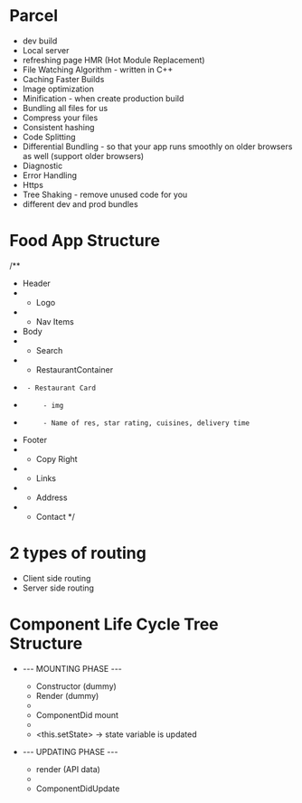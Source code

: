 # Parcel
- dev build
- Local server
- refreshing page HMR (Hot Module Replacement)
- File Watching Algorithm - written in C++
- Caching Faster Builds
- Image optimization
- Minification - when create production build
- Bundling all files for us
- Compress your files
- Consistent hashing
- Code Splitting
- Differential Bundling - so that your app runs smoothly on older browsers as well (support older browsers)
- Diagnostic
- Error Handling
- Https
- Tree Shaking - remove unused code for you
-  different dev and prod bundles


# Food App Structure
/**
 * Header
 *  - Logo
 *  - Nav Items
 * Body
 *  - Search
 *  - RestaurantContainer
 *      - Restaurant Card
 *          - img
 *          - Name of res, star rating, cuisines, delivery time
 * Footer
 *  - Copy Right
 *  - Links
 *  - Address
 *  - Contact
 */


# 2 types of routing
- Client side routing
- Server side routing


# Component Life Cycle Tree Structure

* --- MOUNTING PHASE ---
    - Constructor (dummy)
    - Render (dummy)
    - <HTML Dummy>
    - ComponentDid mount
    - <API Call>
    - <this.setState> -> state variable is updated

* --- UPDATING PHASE ---
    - render (API data)
    - <HTML (new API Data)>
    -  ComponentDidUpdate
    
